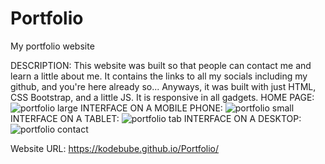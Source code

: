 # Portfolio
My portfolio website

DESCRIPTION:
This website was built so that people can contact me and learn a little about me. It contains the links to all my socials including my github, and you're here already so... Anyways, it was built with just HTML, CSS Bootstrap, and a little JS. It is responsive in all gadgets.
HOME PAGE:
![portfolio large](https://github.com/Kodebube/Portfolio/assets/137894304/1702a737-36ba-42f1-9edf-bfaa35a07a35)
INTERFACE ON A MOBILE PHONE:
![portfolio small](https://github.com/Kodebube/Portfolio/assets/137894304/2380b65f-cf0e-46c4-8065-f6fb663f2d32)
INTERFACE ON A TABLET:
![portfolio tab](https://github.com/Kodebube/Portfolio/assets/137894304/2eb360e2-fa1f-4644-a533-7493150f4fac)
INTERFACE ON A DESKTOP:
![portfolio contact](https://github.com/Kodebube/Portfolio/assets/137894304/5cc3f484-6bb3-40cf-837b-bd7a16ed9993)


Website URL: https://kodebube.github.io/Portfolio/
